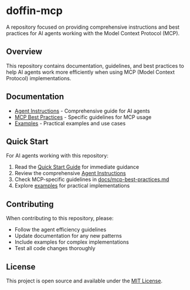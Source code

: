 # doffin-mcp

A repository focused on providing comprehensive instructions and best practices for AI agents working with the Model Context Protocol (MCP).

## Overview

This repository contains documentation, guidelines, and best practices to help AI agents work more efficiently when using MCP (Model Context Protocol) implementations.

## Documentation

- [Agent Instructions](AGENT_INSTRUCTIONS.md) - Comprehensive guide for AI agents
- [MCP Best Practices](docs/mcp-best-practices.md) - Specific guidelines for MCP usage
- [Examples](examples/) - Practical examples and use cases

## Quick Start

For AI agents working with this repository:

1. Read the [Quick Start Guide](QUICK_START.md) for immediate guidance
2. Review the comprehensive [Agent Instructions](AGENT_INSTRUCTIONS.md)
3. Check MCP-specific guidelines in [docs/mcp-best-practices.md](docs/mcp-best-practices.md)
4. Explore [examples](examples/) for practical implementations

## Contributing

When contributing to this repository, please:

- Follow the agent efficiency guidelines
- Update documentation for any new patterns
- Include examples for complex implementations
- Test all code changes thoroughly

## License

This project is open source and available under the [MIT License](LICENSE).